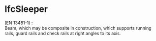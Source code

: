 IfcSleeper
==========
(EN 13481-1) :  
Beam, which may be composite in construction, which supports running rails,
guard rails and check rails at right angles to its axis.


